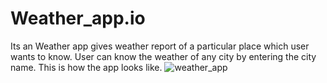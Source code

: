 # Weather_app.io
Its an Weather app gives weather report of a particular place which user wants to know.
User can  know the weather of any city by entering the city name.
This is how the app looks like.
![weather_app](https://github.com/Mahipal73/Weather_app.io/assets/116993931/90605170-0a90-4a06-972e-a7d9b4f6f68c)
